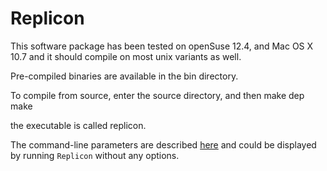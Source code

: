Replicon
========
This software package has been tested on openSuse 12.4, and Mac OS X 10.7 and it should
compile on most unix variants as well.

Pre-compiled binaries are available in the bin directory.

To compile from source, enter the source directory, and then
make dep
make

the executable is called replicon. 


The command-line parameters are described [here](https://github.com/RepliconBioinfo/Replicon/wiki/Command-line-Parameters) and could be displayed by running `Replicon` without any options.
